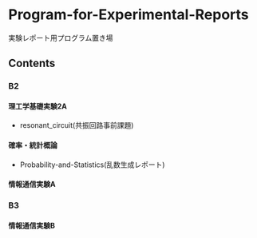 # Program-for-Experimental-Reports
実験レポート用プログラム置き場
## Contents
### B2
#### 理工学基礎実験2A
- resonant_circuit(共振回路事前課題)
#### 確率・統計概論
- Probability-and-Statistics(乱数生成レポート)
#### 情報通信実験A
### B3
#### 情報通信実験B
